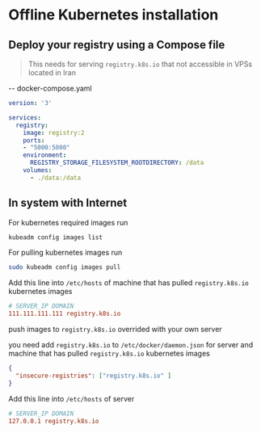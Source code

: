

# Offline Kubernetes installation

## Deploy your registry using a Compose file
> This needs for serving `registry.k8s.io` that not accessible in VPSs located in Iran

-- docker-compose.yaml
```yaml
version: '3'

services:
  registry:
    image: registry:2
    ports:
    - "5000:5000"
    environment:
      REGISTRY_STORAGE_FILESYSTEM_ROOTDIRECTORY: /data
    volumes:
      - ./data:/data
```

## In system with Internet

For kubernetes required images run

```bash
kubeadm config images list
```

For pulling kubernetes images run 
```bash
sudo kubeadm config images pull
```

Add this line into `/etc/hosts` of machine that has pulled `registry.k8s.io` kubernetes images
```ini
# SERVER_IP DOMAIN
111.111.111.111 registry.k8s.io
```

push images to `registry.k8s.io` overrided with your own server

you need add `registry.k8s.io` to `/etc/docker/daemon.json` for server and machine that has pulled `registry.k8s.io` kubernetes images 
```json
{
  "insecure-registries": ["registry.k8s.io" ]
}
```

Add this line into `/etc/hosts` of server
```ini
# SERVER_IP DOMAIN
127.0.0.1 registry.k8s.io
```

